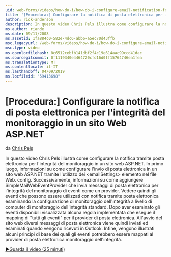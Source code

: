 ```yaml
---
uid: web-forms/videos/how-do-i/how-do-i-configure-email-notification-for-health-monitoring-on-an-aspnet-web-site
title: '[Procedura:] Configurare la notifica di posta elettronica per il monitoraggio dello stato in un sito Web ASP.NET | Microsoft Docs'
author: rick-anderson
description: In questo video Chris Pels illustra come configurare la notifica tramite posta elettronica per l'integrità del monitoraggio in un sito web ASP.NET. In primo luogo, informazioni su come configurare l'invio di e...
ms.author: riande
ms.date: 09/11/2008
ms.assetid: 1fa884c0-582e-4dc6-abb6-a5ec70d43ffb
msc.legacyurl: /web-forms/videos/how-do-i/how-do-i-configure-email-notification-for-health-monitoring-on-an-aspnet-web-site
msc.type: video
ms.openlocfilehash: 8c6512cebfb141dbf2f4c19e614aac99ccd41dac
ms.sourcegitcommit: 0f1119340e4464720cfd16d0ff15764746ea1fea
ms.translationtype: MT
ms.contentlocale: it-IT
ms.lasthandoff: 04/09/2019
ms.locfileid: "59413698"
---
```

# <a name="how-do-i-configure-email-notification-for-health-monitoring-on-an-aspnet-web-site"></a>[Procedura:] Configurare la notifica di posta elettronica per l'integrità del monitoraggio in un sito Web ASP.NET

da [Chris Pels](https://twitter.com/chrispels)

In questo video Chris Pels illustra come configurare la notifica tramite posta elettronica per l'integrità del monitoraggio in un sito web ASP.NET. In primo luogo, informazioni su come configurare l'invio di posta elettronica in un sito web ASP.NET tramite l'utilizzo dei &lt;emailSettings&gt; elemento nel file Web. config. Successivamente, informazioni su come aggiungere SimpleMailWebEventProvider che invia messaggi di posta elettronica per l'integrità del monitoraggio di eventi come un provider. Vedere quindi gli eventi che possono essere utilizzati con notifica tramite posta elettronica esaminando la configurazione di monitoraggio dell'integrità a livello di computer di monitoraggio dell'integrità standard. Dopo aver esaminato gli eventi disponibili visualizzata alcuna regola implementata che esegue il mapping di "tutti gli eventi" per il provider di posta elettronica. All'avvio del sito web diversi messaggi di posta elettronica viene quindi inviati ed esaminati quando vengono ricevuti in Outlook. Infine, vengono illustrati alcuni principi di base dei quali gli eventi potrebbero essere mappati al provider di posta elettronica monitoraggio dell'integrità.

[&#9654;Guarda il video (25 minuti)](https://channel9.msdn.com/Blogs/ASP-NET-Site-Videos/how-do-i-configure-email-notification-for-health-monitoring-on-an-aspnet-web-site)
